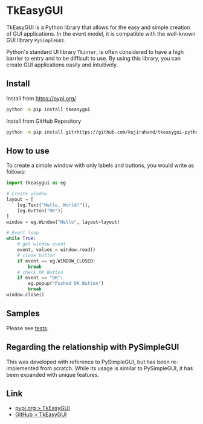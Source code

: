 # TkEasyGUI

TkEasyGUI is a Python library that allows for the easy and simple creation of GUI applications.
In the event model, it is compatible with the well-known GUI library `PySimpleGUI`.

Python's standard UI library `Tkinter`, is often considered to have a high barrier to entry and to be difficult to use. By using this library, you can create GUI applications easily and intuitively.

## Install

Install from https://pypi.org/


```sh
python -m pip install tkeasygui
```

Install from GitHub Repository


```sh
python -m pip install git+https://github.com/kujirahand/tkeasygui-python
```

## How to use

To create a simple window with only labels and buttons, you would write as follows:

```py
import tkeasygui as eg

# Create window
layout = [
    [eg.Text("Hello, World!")],
    [eg.Button("OK")]
]
window = eg.Window("Hello", layout=layout)

# Event loop
while True:
    # get window event
    event, values = window.read()
    # close button
    if event == eg.WINDOW_CLOSED:
        break
    # check OK Button
    if event == "OK":
        eg.popup("Pushed OK Button")
        break
window.close()
```

## Samples

Please see [tests](tests/).

## Regarding the relationship with PySimpleGUI

This was developed with reference to PySimpleGUI, but has been re-implemented from scratch.
While its usage is similar to PySimpleGUI, it has been expanded with unique features.

## Link

- [pypi.org > TkEasyGUI](https://pypi.org/project/tkeasygui/)
- [GitHub > TkEasyGUI](https://github.com/kujirahand/tkeasygui-python/)

